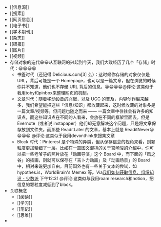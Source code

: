 - [[信息源]]
- [[搜索]]
- [[网页信息]]
- [[电子书]]
- [[学术期刊]]
- [[杂志]]
- [[研报]]
- [[图片]]
- [[视频]]
- 存储对象的迭代😀😀从互联网的兴起到今天，我们大致经历了几个「存储」时代：😀😀😀😀
    - 书签时代（还记得 Delicious.com[3] 么）：这时候你存储的对象仅仅是 URL，背后可能是一个 Homepage，也可以是一篇文章，但在浏览的时候你并不知道，他们也不存储 URL 背后的信息。😀😀😀😀@评论:这类似于我用toby和pinbox来整理网页的机制。
    -  文章时代：随着移动设备的兴起，以及 UGC 的普及，内容创作越来越多，我们希望能把这些「信息/知识」都收藏起来，这时候收藏的对象多是一篇文章/视频等。但问题也随之而来 —— 一篇文章中往往会有许多的知识点，而这些知识点在不同的人看来，会放在不同的框架里面去。但是 Evernote（或者说 instapaper）他们却无意解决这个问题，只是将文章保存放到文件夹，而那些 ReaditLater 的文章，基本上就是 ReaditNever😀😀😀😀 @评论:这类似于我用devonthink来搜集文章
    - Block 时代：Pinterest 是个特殊的异类，但从保存信息的视角来看，则颗粒度更加精细了一层。比如在一篇图文混排的关于宫崎骏的介绍中，你可以把一些老爷子的照片放在「动画导演」这个 Board 中，而下面的「风之谷」的插画，则就可以保存在「吉卜力动画」及「动画场景」的 Board 中，相对来说更加自由。目前国外也有一些关于文本的尝试，如hypothes.is，WorldBrain's Memex 等。Via[我们如何获取信息，组织知识 - 少数派](https://sspai.com/post/60770) 下午12:31 @评论:这类似与我用roam research和notion，把信息的颗粒度减低到了block。
- 关联概念
    - [[阅读]]
    - [[学习]]
    - [[笔记]]
    - [[思维]]
- 
